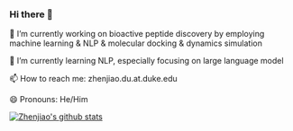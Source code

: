 ### Hi there 👋
🔭 I’m currently working on bioactive peptide discovery by employing machine learning & NLP & molecular docking & dynamics simulation


🌱 I’m currently learning NLP, especially focusing on large language model


📫 How to reach me: zhenjiao.du.at.duke.edu


😄 Pronouns: He/Him

<!--
**dzjxzyd/dzjxzyd** is a ✨ _special_ ✨ repository because its `README.md` (this file) appears on your GitHub profile.

Here are some ideas to get you started:

- 🔭 I’m currently working on bioactive peptide discovery by employing machine learning & NLP & molecular docking & dynamics simulation
- 🌱 I’m currently learning ...
- 👯 I’m looking to collaborate on ...
- 🤔 I’m looking for help with ...
- 💬 Ask me about ...
- 📫 How to reach me: ...
- 😄 Pronouns: ...
- ⚡ Fun fact: ...
-->

[![Zhenjiao's github stats](https://github-readme-stats.vercel.app/api?username=dzjxzyd&show_icons=true)](https://github.com/lileipisces/github-readme-stats)
